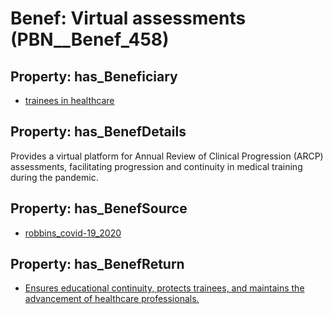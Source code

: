# Benef: __Virtual assessments__ (PBN__Benef_458)

## Property: has_Beneficiary

* [trainees in healthcare](../Stakeholder/PBN__Stakeholder_206)

## Property: has_BenefDetails

Provides a virtual platform for Annual Review of Clinical Progression (ARCP) assessments, facilitating progression and continuity in medical training during the pandemic.

## Property: has_BenefSource

* [robbins_covid-19_2020](../Article/PBN__Article_93)

## Property: has_BenefReturn

* [Ensures educational continuity, protects trainees, and maintains the advancement of healthcare professionals.](../BenefReturn/PBN__BenefReturn_494)


